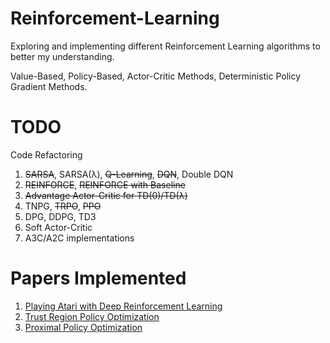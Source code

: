 # Reinforcement-Learning
Exploring and implementing different Reinforcement Learning algorithms to better my understanding.

Value-Based, Policy-Based, Actor-Critic Methods, Deterministic Policy Gradient Methods.

# TODO
Code Refactoring
1. ~~SARSA~~, SARSA(λ), ~~Q-Learning~~, ~~DQN~~, Double DQN
2. ~~REINFORCE~~, ~~REINFORCE with Baseline~~
3. ~~Advantage Actor-Critic for TD(0)/TD(λ)~~
4. TNPG, ~~TRPO~~, ~~PPO~~
5. DPG, DDPG, TD3
6. Soft Actor-Critic
7. A3C/A2C implementations

# Papers Implemented
1. [Playing Atari with Deep Reinforcement Learning](https://www.cs.toronto.edu/~vmnih/docs/dqn.pdf)
2. [Trust Region Policy Optimization](https://arxiv.org/pdf/1502.05477.pdf)
3. [Proximal Policy Optimization](https://arxiv.org/pdf/1707.06347.pdf)
